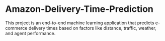 # Amazon-Delivery-Time-Prediction
This project is an end-to-end machine learning application that predicts e-commerce delivery times based on factors like distance, traffic, weather, and agent performance.
